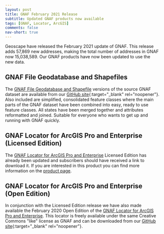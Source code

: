 ```yaml
---
layout: post
title: GNAF February 2021 Release
subtitle: Updated GNAF products now available
tags: [GNAF, Locator, ArcGIS]
comments: false
nav-short: true
---
```


Geoscape have released the February 2021 update of GNAF. This release adds 57,869 new addresses, making the total number of addresses in GNAF now 15,038,589. Our GNAF products have now been updated to use the new data.

## GNAF File Geodatabase and Shapefiles
The [GNAF File Geodatabase and Shapefile](https://www.mosaicgeospatial.com/gnaf_fgdb_shapefile) versions of the source GNAF dataset are available from our [GitHub site](https://github.com/mosaicgeospatial/gnaf-file-geodatabase-shapefile){:target="_blank" rel="noopener"}. Also included are simplified, consolidated feature classes where the main parts of the GNAF dataset have been combined into easy, ready to use feature classes. All states have been merged together and attributes reformatted and joined. Suitable for everyone who wants to get up and running with GNAF quickly.

## GNAF Locator for ArcGIS Pro and Enterprise (Licensed Edition)
The [GNAF Locator for ArcGIS Pro and Enterprise](https://www.mosaicgeospatial.com/gnaf_locator) Licensed Edition has already been updated and subscribers should have received a link to download it. If you are interested in this product you can find more information on the [product page](https://www.mosaicgeospatial.com/gnaf_locator).

## GNAF Locator for ArcGIS Pro and Enterprise (Open Edition)
In conjunction with the Licensed Edition release we have also made available the February 2020 Open Edition of the [GNAF Locator for ArcGIS Pro and Enterprise](https://www.mosaicgeospatial.com/gnaf_locator). This locator is freely available under the same Creative Commons "like" license as GNAF and can be downloaded from our [GitHub site](https://github.com/mosaicgeospatial/gnaf-locator-for-arcgis){:target="_blank" rel="noopener"}.
